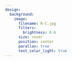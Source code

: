 ```yaml
---
design:
  background:
    image:
      filename: R-C.jpg
      filters:
        brightness: 0.6
      size: cover
      position: center
      parallax: true
      text_color_light: true
---
```

